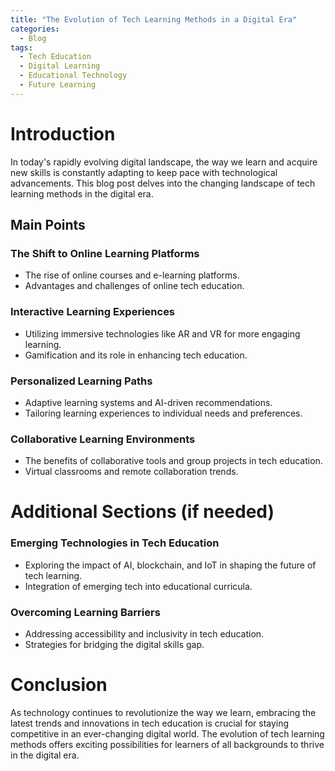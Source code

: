 ```yaml
---
title: "The Evolution of Tech Learning Methods in a Digital Era"
categories:
  - Blog
tags:
  - Tech Education
  - Digital Learning
  - Educational Technology
  - Future Learning
---
```


# Introduction
In today's rapidly evolving digital landscape, the way we learn and acquire new skills is constantly adapting to keep pace with technological advancements. This blog post delves into the changing landscape of tech learning methods in the digital era.

## Main Points
### The Shift to Online Learning Platforms
- The rise of online courses and e-learning platforms.
- Advantages and challenges of online tech education.

### Interactive Learning Experiences
- Utilizing immersive technologies like AR and VR for more engaging learning.
- Gamification and its role in enhancing tech education.

### Personalized Learning Paths
- Adaptive learning systems and AI-driven recommendations.
- Tailoring learning experiences to individual needs and preferences.

### Collaborative Learning Environments
- The benefits of collaborative tools and group projects in tech education.
- Virtual classrooms and remote collaboration trends.

# Additional Sections (if needed)
### Emerging Technologies in Tech Education
- Exploring the impact of AI, blockchain, and IoT in shaping the future of tech learning.
- Integration of emerging tech into educational curricula.

### Overcoming Learning Barriers
- Addressing accessibility and inclusivity in tech education.
- Strategies for bridging the digital skills gap.

# Conclusion
As technology continues to revolutionize the way we learn, embracing the latest trends and innovations in tech education is crucial for staying competitive in an ever-changing digital world. The evolution of tech learning methods offers exciting possibilities for learners of all backgrounds to thrive in the digital era.